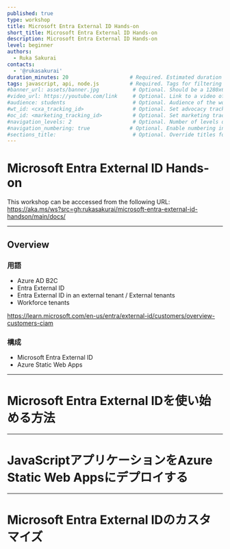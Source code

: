 ```yaml
---
published: true
type: workshop
title: Microsoft Entra External ID Hands-on
short_title: Microsoft Entra External ID Hands-on
description: Microsoft Entra External ID Hands-on
level: beginner
authors:
  - Ruka Sakurai
contacts:
  - '@rukasakurai'
duration_minutes: 20                    # Required. Estimated duration in minutes
tags: javascript, api, node.js          # Required. Tags for filtering and searching
#banner_url: assets/banner.jpg           # Optional. Should be a 1280x640px image
#video_url: https://youtube.com/link     # Optional. Link to a video of the workshop
#audience: students                      # Optional. Audience of the workshop (students, pro devs, etc.)
#wt_id: <cxa_tracking_id>                # Optional. Set advocacy tracking code for supported links
#oc_id: <marketing_tracking_id>          # Optional. Set marketing tracking code for supported links
#navigation_levels: 2                    # Optional. Number of levels displayed in the side menu (default: 2)
#navigation_numbering: true             # Optional. Enable numbering in the side menu (default: true)
#sections_title:                         # Optional. Override titles for each section to be displayed in the side bar
---
```


# Microsoft Entra External ID Hands-on

This workshop can be acccessed from the following URL: https://aka.ms/ws?src=gh:rukasakurai/microsoft-entra-external-id-handson/main/docs/

---

## Overview
### 用語
- Azure AD B2C
- Entra External ID
- Entra External ID in an external tenant / External tenants
- Workforce tenants

https://learn.microsoft.com/en-us/entra/external-id/customers/overview-customers-ciam

### 構成
- Microsoft Entra External ID
- Azure Static Web Apps

---

# Microsoft Entra External IDを使い始める方法

---

# JavaScriptアプリケーションをAzure Static Web Appsにデプロイする

---

# Microsoft Entra External IDのカスタマイズ
